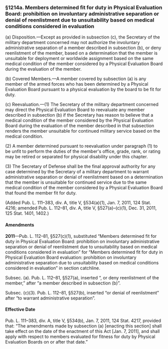 ### §1214a. Members determined fit for duty in Physical Evaluation Board: prohibition on involuntary administrative separation or denial of reenlistment due to unsuitability based on medical conditions considered in evaluation ###

(a) Disposition.—Except as provided in subsection (c), the Secretary of the military department concerned may not authorize the involuntary administrative separation of a member described in subsection (b), or deny reenlistment of the member, based on a determination that the member is unsuitable for deployment or worldwide assignment based on the same medical condition of the member considered by a Physical Evaluation Board during the evaluation of the member.

(b) Covered Members.—A member covered by subsection (a) is any member of the armed forces who has been determined by a Physical Evaluation Board pursuant to a physical evaluation by the board to be fit for duty.

(c) Reevaluation.—(1) The Secretary of the military department concerned may direct the Physical Evaluation Board to reevaluate any member described in subsection (b) if the Secretary has reason to believe that a medical condition of the member considered by the Physical Evaluation Board during the evaluation of the member described in that subsection renders the member unsuitable for continued military service based on the medical condition.

(2) A member determined pursuant to reevaluation under paragraph (1) to be unfit to perform the duties of the member's office, grade, rank, or rating may be retired or separated for physical disability under this chapter.

(3) The Secretary of Defense shall be the final approval authority for any case determined by the Secretary of a military department to warrant administrative separation or denial of reenlistment based on a determination that the member is unsuitable for continued service due to the same medical condition of the member considered by a Physical Evaluation Board that found the member fit for duty.

(Added Pub. L. 111–383, div. A, title V, §534(a)(1), Jan. 7, 2011, 124 Stat. 4216; amended Pub. L. 112–81, div. A, title V, §527(a)–(c)(1), Dec. 31, 2011, 125 Stat. 1401, 1402.)

#### Amendments ####

**2011**—Pub. L. 112–81, §527(c)(1), substituted “Members determined fit for duty in Physical Evaluation Board: prohibition on involuntary administrative separation or denial of reenlistment due to unsuitability based on medical conditions considered in evaluation” for “Members determined fit for duty in Physical Evaluation Board evaluation: prohibition on involuntary administrative separation due to unsuitability based on medical conditions considered in evaluation” in section catchline.

Subsec. (a). Pub. L. 112–81, §527(a), inserted “, or deny reenlistment of the member,” after “a member described in subsection (b)”.

Subsec. (c)(3). Pub. L. 112–81, §527(b), inserted “or denial of reenlistment” after “to warrant administrative separation”.

#### Effective Date ####

Pub. L. 111–383, div. A, title V, §534(b), Jan. 7, 2011, 124 Stat. 4217, provided that: “The amendments made by subsection (a) [enacting this section] shall take effect on the date of the enactment of this Act [Jan. 7, 2011], and shall apply with respect to members evaluated for fitness for duty by Physical Evaluation Boards on or after that date.”